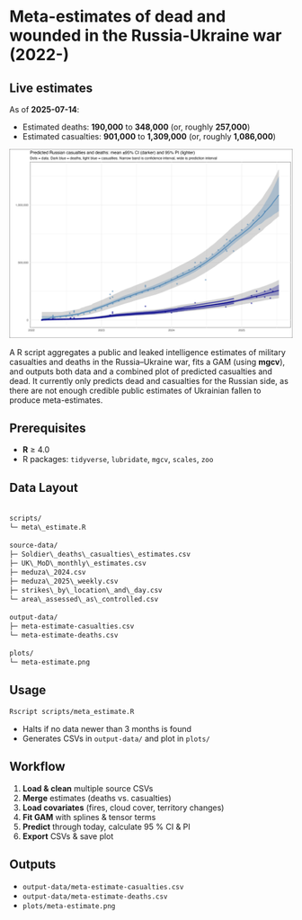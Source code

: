 # Meta-estimates of dead and wounded in the Russia-Ukraine war (2022-)

<!-- ESTIMATES-START -->

## Live estimates

As of **2025-07-14**:
- Estimated deaths: **190,000** to **348,000** (or, roughly **257,000**)
- Estimated casualties: **901,000** to **1,309,000** (or, roughly **1,086,000**)

<!-- ESTIMATES-END -->

![Meta-estimate plot](plots/meta-estimate.png)

A R script aggregates a public and leaked intelligence estimates of military casualties and deaths in the Russia–Ukraine war, fits a GAM (using **mgcv**), and outputs both data and a combined plot of predicted casualties and dead. It currently only predicts dead and casualties for the Russian side, as there are not enough credible public estimates of Ukrainian fallen to produce meta-estimates.

## Prerequisites
- **R** ≥ 4.0  
- R packages: `tidyverse`, `lubridate`, `mgcv`, `scales`, `zoo` 

## Data Layout
```

scripts/
└─ meta\_estimate.R

source-data/
├─ Soldier\_deaths\_casualties\_estimates.csv
├─ UK\_MoD\_monthly\_estimates.csv
├─ meduza\_2024.csv
├─ meduza\_2025\_weekly.csv
├─ strikes\_by\_location\_and\_day.csv
└─ area\_assessed\_as\_controlled.csv

output-data/
├─ meta-estimate-casualties.csv
└─ meta-estimate-deaths.csv

plots/
└─ meta-estimate.png

````

## Usage
```bash
Rscript scripts/meta_estimate.R
````

* Halts if no data newer than 3 months is found
* Generates CSVs in `output-data/` and plot in `plots/`

## Workflow

1. **Load & clean** multiple source CSVs
2. **Merge** estimates (deaths vs. casualties)
3. **Load covariates** (fires, cloud cover, territory changes)
4. **Fit GAM** with splines & tensor terms
5. **Predict** through today, calculate 95 % CI & PI
6. **Export** CSVs & save plot

## Outputs

* `output-data/meta-estimate-casualties.csv`
* `output-data/meta-estimate-deaths.csv`
* `plots/meta-estimate.png`

